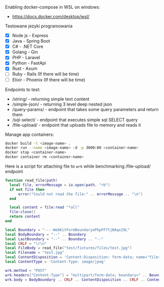 Enabling docker-compose in WSL on windows:

- https://docs.docker.com/desktop/wsl/

Testowane jezyki programowania

- [x] Node js - Express
- [x] Java - Spring Boot
- [x] C# - .NET Core
- [x] Golang - Gin
- [x] PHP - Laravel
- [x] Python - FastApi
- [x] Rust - Axum
- [ ] Ruby - Rails (If there will be time)
- [ ] Elixir - Phoenix (If there will be time)

Endpoints to test:

- /string/ - returning simple text content
- /simple-json/ - returning 3 level deep nested json
- /query-params/ - endpoint that takes some query parameters and return them
- /sql-select/ - endpoint that executes simple sql SELECT query
- /file-upload/ - endpoint that uploads file to memory and reads it

Manage app containers:

```bash
docker build -t <image-name> .
docker run --name <image-name> -d -p 3000:80 <container-name>
docker stop <container-name>
docker container rm <container-name>
```

Here is a script for attaching file to `wrk` while benchmarking /file-upload/ endpoint

```lua
function read_file(path)
  local file, errorMessage = io.open(path, "rb")
  if not file then
      error("Could not read the file:" .. errorMessage .. "\n")
  end

  local content = file:read "*all"
  file:close()
  return content
end

local Boundary = "----WebKitFormBoundaryePkpFF7tjBAqx29L"
local BodyBoundary = "--" .. Boundary
local LastBoundary = "--" .. Boundary .. "--"
local CRLF = "\r\n"
local FileBody = read_file("test/fixtures/files/test.jpg")
local Filename = "test.jpg"
local ContentDisposition = 'Content-Disposition: form-data; name="files[]"; filename="' .. Filename .. '"'
local ContentType = 'Content-Type: image/jpeg'

wrk.method = "POST"
wrk.headers["Content-Type"] = "multipart/form-data; boundary=" .. Boundary
wrk.body = BodyBoundary .. CRLF .. ContentDisposition .. CRLF .. ContentType .. CRLF .. CRLF .. FileBody .. CRLF .. LastBoundary
```
